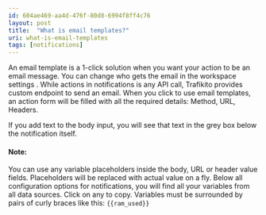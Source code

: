 ```yaml
---
id: 604ae469-aa4d-476f-80d8-6994f8ff4c76
layout: post
title:  "What is email templates?"
uri: what-is-email-templates
tags: [notifications]
---
```


An email template is a 1-click solution when you want your action to be an email message. You can change who gets the email in the workspace settings . While actions in notifications is any API call, Trafikito provides custom endpoint to send an email. When you click to use email templates, an action form will be filled with all the required details: Method, URL, Headers.

<!-- more -->

If you add text to the body input, you will see that text in the grey box below the notification itself.

#### Note:

You can use any variable placeholders inside the body, URL or header value fields. Placeholders will be replaced with actual value on a fly. Below all configuration options for notifications, you will find all your variables from all data sources. Click on any to copy. Variables must be surrounded by pairs of curly braces like this: `{{ram_used}}`